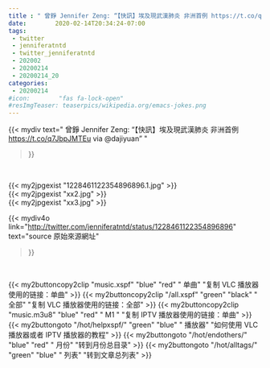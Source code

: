 ```yaml
---
title : " 曾錚 Jennifer Zeng: “【快訊】埃及現武漢肺炎 非洲首例 https://t.co/q7JbpJMTEu via @dajiyuan”  "
date:        2020-02-14T20:34:24-07:00
tags:
 - twitter
 - jenniferatntd
 - twitter_jenniferatntd
 - 202002
 - 20200214
 - 20200214_20
categories:
 - 20200214
#icon:        "fas fa-lock-open"
#resImgTeaser: teaserpics/wikipedia.org/emacs-jokes.png
---
```


{{< mydiv text=" 曾錚 Jennifer Zeng: “【快訊】埃及現武漢肺炎 非洲首例 https://t.co/q7JbpJMTEu via @dajiyuan”  "
>}}
<br>


 {{< my2jpgexist "1228461122354896896.1.jpg" >}}<br> 
 {{< my2jpgexist "xx2.jpg" >}}<br> {{< my2jpgexist "xx3.jpg" >}}<br> 



{{< mydiv4o link="http://twitter.com/jenniferatntd/status/1228461122354896896"
text="source 原始來源網址"
>}}


<br>



{{< my2buttoncopy2clip "music.xspf"        "blue"   "red"    " 单曲"  "复制 VLC 播放器使用的链接：单曲" >}} {{< my2buttoncopy2clip "/all.xspf"         "green"  "black"  " 全部"  "复制 VLC 播放器使用的链接：全部" >}} {{< my2buttoncopy2clip "music.m3u8"        "blue"   "red"    " M1 "    "复制 IPTV 播放器使用的链接：单曲" >}} {{< my2buttongoto      "/hot/helpxspf/"    "green"  "blue"   " 播放器" "如何使用 VLC 播放器或者 IPTV 播放器的教程" >}} {{< my2buttongoto      "/hot/endothers/"   "blue"   "red"    " 月份"   "转到月份总目录" >}} {{< my2buttongoto      "/hot/alltags/"     "green"  "blue"   " 列表"   "转到文章总列表" >}} 
